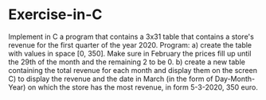 # Exercise-in-C

Implement in C a program that contains a 3x31 table that contains a store's revenue for the first quarter of the year 2020. Program:
a) create the table with values in space [0, 350]. Make sure in February the prices fill up until the 29th of the month and the remaining 2 to be 0.
b) create a new table containing the total revenue for each month and display them on the screen
C) to display the revenue and the date in March (in the form of Day-Month-Year) on which the store has the most revenue, in form 5-3-2020, 350 euro.
